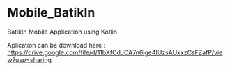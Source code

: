 # Mobile_BatikIn
BatikIn Mobile Application using Kotlin

Aplication can be download here : 
https://drive.google.com/file/d/11bXfCdJCA7n6ige4IUzsAUxxzCsFZafP/view?usp=sharing 
